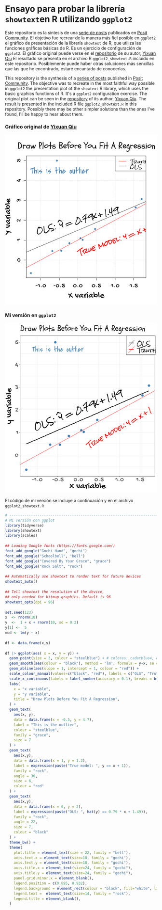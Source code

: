 # Ensayo para probar la librería `showtext`en R utilizando `ggplot2`
Este repositorio es la síntesis de una [serie de posts](https://community.rstudio.com/t/legend-in-ggplot2/156765) publicados en [Posit Community](https://community.rstudio.com/). El objetivo fue recrear de la manera más fiel posible en `ggplot2` el gráfico de presentación de la librería `showtext` de R, que utiliza las funciones gráficas básicas de R. Es un ejercicio de configuración de `ggplot2`. El gráfico original puede verse en el [repositorio](https://github.com/yixuan/showtext) de su autor, [Yixuan Qiu](https://github.com/yixuan)
El resultado se presenta en el archivo R `ggplot2_showtext.R` incluido en este repositorio. Posiblemente puede haber otras soluciones más sencillas que las que he encontrado, estaré encantado de conocerlas.

This repository is the synthesis of a [series of posts](https://community.rstudio.com/t/legend-in-ggplot2/156765) published in [Posit Community](https://community.rstudio.com/). The objective was to recreate in the most faithful way possible in `ggplot2` the presentation plot of the `showtext` R library, which uses the basic graphics functions of R. It's a `ggplot2` configuration exercise. The original plot can be seen in the [repository](https://github.com/yixuan/showtext) of its author, [Yixuan Qiu](https://github.com/yixuan). The result is presented in the included R file `ggplot2_showtext.R` in this repository. Possibly there may be other simpler solutions than the ones I've found, I'll be happy to hear about them.

### Gráfico original de [Yixuan Qiu](https://github.com/yixuan)
![Yixuan](original_yixuan.png)



### Mi versión en `ggplot2`
![Mi versión](ggplot2-version.png)

El código de mi versión se incluye a continuación y en el archivo `ggplot2_showtext.R`

```r
# ----------------------------------------------------------------------------
# Mi versión con ggplot
library(tidyverse)
library(showtext)
library(scales)

## Loading Google fonts (https://fonts.google.com/)
font_add_google("Gochi Hand", "gochi")
font_add_google("Schoolbell", "bell")
font_add_google("Covered By Your Grace", "grace")
font_add_google("Rock Salt", "rock")

## Automatically use showtext to render text for future devices
showtext_auto()

## Tell showtext the resolution of the device,
## only needed for bitmap graphics. Default is 96
showtext_opts(dpi = 96)

set.seed(123)
x  <- rnorm(10)
y  <-  1 + x + rnorm(10, sd = 0.2)
y[1] <-  5
mod <- lm(y ~ x)

df <- data.frame(x,y)

df |> ggplot(aes( x = x, y = y)) +
  geom_point(size = 3, colour = "steelblue") + # colores: cadetblue4, dodgerblue3, firebrick4, 
  geom_smooth(aes(colour = "black"), method = 'lm', formula = y~x, se = F) +
  geom_abline(aes(slope = 1, intercept = 1, colour = "red")) +
  scale_colour_manual(values=c("black", "red"), labels = c("OLS", "Truth")) +
  scale_x_continuous(labels = label_number(accuracy = 0.1), breaks = breaks_extended(6)) +
  labs(
    x = "x variable",
    y = "y variable",
    title = "Draw Plots Before You Fit A Regression",
  ) +
  geom_text(
    aes(x, y), 
    data = data.frame(x = -0.5, y = 4.7), 
    label = "This is the outlier",
    colour = "steelblue",
    family = "grace",
    size = 7
  ) + 
  geom_text(
    aes(x,y),
    data = data.frame(x = 1, y = 1.2), 
    label = expression(paste("True model: ", y == x + 1)),
    family = "rock",
    angle = 30,
    size = 6, 
    colour = "red" 
  ) +
  geom_text(
    aes(x,y),
    data = data.frame(x = 0, y = 2), 
    label = expression(paste("OLS: ", hat(y) == 0.79 * x + 1.49)),
    family = "rock",
    angle = 22,
    size = 7, 
    colour = "black" 
  ) +
  theme_bw() + 
  theme(
    plot.title = element_text(size = 22, family = "bell"),
    axis.text.x = element_text(size=18, family = "gochi"),
    axis.text.y = element_text(size=18, family = "gochi"),
    axis.title.x = element_text(size=24, family = "gochi"),
    axis.title.y = element_text(size=24, family = "gochi"),
    panel.grid.minor.x = element_blank(),
    legend.position = c(0.895, 0.932),
    legend.background = element_rect(colour = "black", fill="white", linewidth=0.5, linetype="solid"),
    legend.text =  element_text(size=14, family = "rock"),
    legend.title = element_blank(),
  )

```
